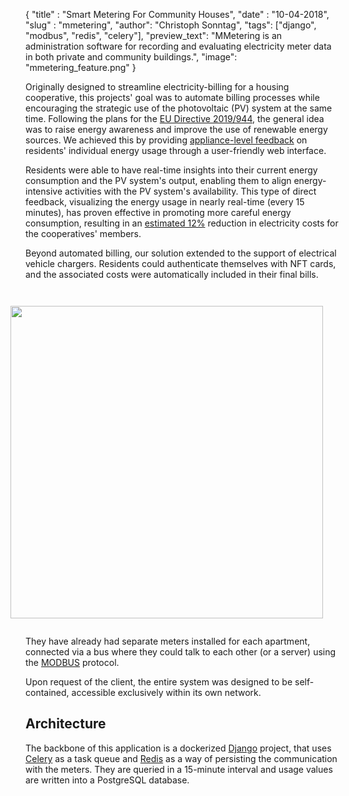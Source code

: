 {
      "title" : "Smart Metering For Community Houses",
      "date"  : "10-04-2018",
      "slug"  : "mmetering",
      "author": "Christoph Sonntag",
      "tags": ["django", "modbus", "redis", "celery"],
      "preview_text": "MMetering is an administration software for recording and evaluating electricity meter data in both private and community buildings.",
      "image": "mmetering_feature.png"
}

Originally designed to streamline electricity-billing for a housing cooperative, this 
projects' goal was to automate billing processes while encouraging the strategic use of the photovoltaic (PV) system at the same time. 
Following the plans for the [EU Directive 2019/944](https://eur-lex.europa.eu/legal-content/EN/TXT/?uri=uriserv:OJ.L_.2019.158.01.0125.01.ENG&toc=OJ:L:2019:158:TOC), 
the general idea was to raise energy awareness and improve the use of renewable energy sources. 
We achieved this by providing [appliance-level feedback](https://www.aceee.org/sites/default/files/publications/researchreports/e105.pdf) on residents' individual 
energy usage through a user-friendly web interface. 

Residents were able to have real-time insights into their current energy consumption and the PV system's output, enabling them to align energy-intensive activities 
with the PV system's availability. 
This type of direct feedback, visualizing the energy usage in nearly real-time (every 15 minutes), has proven effective in promoting 
more careful energy consumption, resulting in an [estimated 12%](https://www.aceee.org/sites/default/files/publications/researchreports/e105.pdf) reduction 
in electricity costs for the cooperatives' members. 

Beyond automated billing, our solution extended to the support of electrical vehicle chargers. 
Residents could authenticate themselves with NFT cards, and the associated costs were automatically included in their final bills.

<img align="right" style="padding: 2em;" width="500" src="/articles/mmetering/mmetering-browser-image.png">

They have already had separate meters installed for each apartment, connected via a bus where they could talk to 
each other (or a server) using the [MODBUS](https://en.wikipedia.org/wiki/Modbus) protocol. 

Upon request of the client, the entire system was designed to be self-contained, accessible exclusively within its own network.

## Architecture
The backbone of this application is a dockerized [Django](https://www.djangoproject.com/) project, that 
uses [Celery](https://docs.celeryq.dev/en/stable/index.html) as a task queue and [Redis](https://redis.io/) as a way 
of persisting the communication with the meters. 
They are queried in a 15-minute interval and usage values are written into a PostgreSQL database. 



